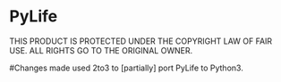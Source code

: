 # PyLife

THIS PRODUCT IS PROTECTED UNDER THE COPYRIGHT LAW OF FAIR USE.  ALL RIGHTS GO TO THE ORIGINAL OWNER.

#Changes made
used 2to3 to [partially] port PyLife to Python3.
